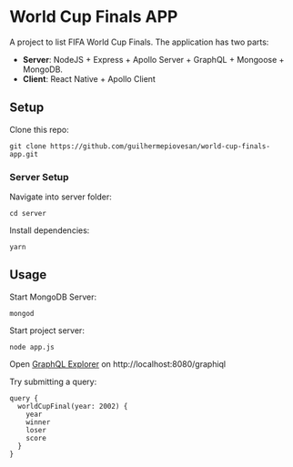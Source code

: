 # World Cup Finals APP

A project to list FIFA World Cup Finals.
The application has two parts:
* **Server**: NodeJS + Express + Apollo Server + GraphQL + Mongoose + MongoDB.
* **Client**: React Native + Apollo Client

## Setup

Clone this repo:
```
git clone https://github.com/guilhermepiovesan/world-cup-finals-app.git
```

### Server Setup
Navigate into server folder:
```
cd server
```

Install dependencies:
```
yarn
```

## Usage

Start MongoDB Server:
```
mongod
```

Start project server:
```
node app.js
```

Open [GraphQL Explorer](http://localhost:8080/graphiql) on http://localhost:8080/graphiql

Try submitting a query:
```
query {
  worldCupFinal(year: 2002) {
    year
    winner
    loser
    score
  }
}
```